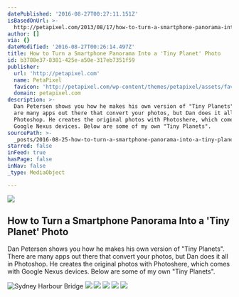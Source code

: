 ```yaml
---
datePublished: '2016-08-27T00:27:11.151Z'
isBasedOnUrl: >-
  http://petapixel.com/2013/08/17/how-to-turn-a-smartphone-panorama-into-a-tiny-planet-photo/
author: []
via: {}
dateModified: '2016-08-27T00:26:14.497Z'
title: How to Turn a Smartphone Panorama Into a 'Tiny Planet' Photo
id: b3788e37-8381-425e-a50e-317eb7351f59
publisher:
  url: 'http://petapixel.com'
  name: PetaPixel
  favicon: 'http://petapixel.com/wp-content/themes/petapixel/assets/favicon.ico'
  domain: petapixel.com
description: >-
  Dan Petersen shows you how he makes his own version of "Tiny Planets". There
  are many apps out there that convert your photos, but Dan does it all in
  Photoshop. He creates the original photos with Photoshere, which comes with
  Google Nexus devices. Below are some of my own "Tiny Planets".
sourcePath: >-
  _posts/2016-08-25-how-to-turn-a-smartphone-panorama-into-a-tiny-planet-photo.md
starred: false
inFeed: true
hasPage: false
inNav: false
_type: MediaObject

---
```

<article style=""><img src="https://imgflo.herokuapp.com/graph/vahj1ThiexotieMo/818b916812845195874ea9355cba2ad8/noop.jpg?input=http%3A%2F%2Fpetapixel.com%2Fassets%2Fuploads%2F2013%2F08%2FBanner.jpg" /><h1>How to Turn a Smartphone Panorama Into a 'Tiny Planet' Photo</h1><p>Dan Petersen shows you how he makes his own version of "Tiny Planets". There are many apps out there that convert your photos, but Dan does it all in Photoshop. He creates the original photos with Photoshere, which comes with Google Nexus devices. Below are some of my own "Tiny Planets".</p></article>

![Sydney Harbour Bridge](https://the-grid-user-content.s3-us-west-2.amazonaws.com/67ca44d7-2e74-4ec5-a863-d1520f004711.jpg)
![](https://the-grid-user-content.s3-us-west-2.amazonaws.com/375b12c4-5e01-4efb-a335-b0e1f862b996.jpg)
![](https://the-grid-user-content.s3-us-west-2.amazonaws.com/008eb0c3-a714-4df5-9e1b-b1f0511463c4.jpg)
![](https://the-grid-user-content.s3-us-west-2.amazonaws.com/80665998-ed20-493d-9c25-2fb1ea58c3cd.jpg)
![](https://the-grid-user-content.s3-us-west-2.amazonaws.com/4173d2e4-38b9-458a-b9bb-fd62de442f2c.jpg)
![](https://the-grid-user-content.s3-us-west-2.amazonaws.com/a48d5e10-ae4e-42bd-b4eb-5126537f11f3.jpg)